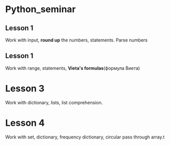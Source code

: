 # Python_seminar
## Lesson 1
Work with input, __round up__ the numbers, statements. Parse numbers
## Lesson 1
Work with range, statements, __Vieta's formulas__(формула Виета)
# Lesson 3
Work with dictionary, lists, list comprehension.
# Lesson 4
Work with set, dictionary, frequency dictionary, circular pass through array.t 